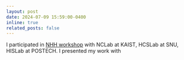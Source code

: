 ```yaml
---
layout: post
date: 2024-07-09 15:59:00-0400
inline: true
related_posts: false
---
```


I participated in [NHH workshop](https://sites.google.com/g.postech.edu/nhh-workshop/home) with NCLab at KAIST, HCSLab at SNU, HISLab at POSTECH. I presented my work with 